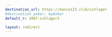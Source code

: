 ```yaml
---
destination_url: https://dance123.club/schlager
#destination_anker: myAnker
default_r: 2087-schlager3

layout: redirect
---
```


